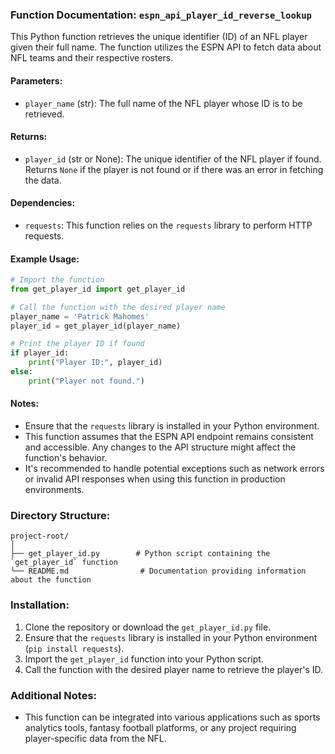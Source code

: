 ### Function Documentation: `espn_api_player_id_reverse_lookup`

This Python function retrieves the unique identifier (ID) of an NFL player given their full name. The function utilizes the ESPN API to fetch data about NFL teams and their respective rosters.

#### Parameters:

- `player_name` (str): The full name of the NFL player whose ID is to be retrieved.

#### Returns:

- `player_id` (str or None): The unique identifier of the NFL player if found. Returns `None` if the player is not found or if there was an error in fetching the data.

#### Dependencies:

- `requests`: This function relies on the `requests` library to perform HTTP requests.

#### Example Usage:

```python
# Import the function
from get_player_id import get_player_id

# Call the function with the desired player name
player_name = 'Patrick Mahomes'
player_id = get_player_id(player_name)

# Print the player ID if found
if player_id:
    print("Player ID:", player_id)
else:
    print("Player not found.")
```

#### Notes:

- Ensure that the `requests` library is installed in your Python environment.
- This function assumes that the ESPN API endpoint remains consistent and accessible. Any changes to the API structure might affect the function's behavior.
- It's recommended to handle potential exceptions such as network errors or invalid API responses when using this function in production environments.

### Directory Structure:

```
project-root/
│
├── get_player_id.py        # Python script containing the `get_player_id` function
└── README.md                # Documentation providing information about the function
```

### Installation:

1. Clone the repository or download the `get_player_id.py` file.
2. Ensure that the `requests` library is installed in your Python environment (`pip install requests`).
3. Import the `get_player_id` function into your Python script.
4. Call the function with the desired player name to retrieve the player's ID.

### Additional Notes:

- This function can be integrated into various applications such as sports analytics tools, fantasy football platforms, or any project requiring player-specific data from the NFL.
